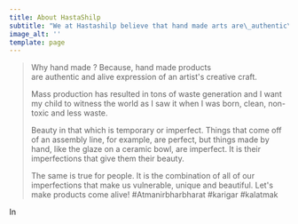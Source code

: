 ```yaml
---
title: About HastaShilp
subtitle: "We at Hastashilp believe that hand made arts are\_authentic\_and\_alive\_expression of an\_artist's creative spirit and it's a tradition worth keeping alive."
image_alt: ''
template: page
---
```

> Why hand made ?
> Because, hand made products are authentic and alive expression of an artist's creative craft.
>
>
> Mass production has resulted in tons of waste generation and I want my child to witness the world as I saw it when I was born, clean, non-toxic and less waste.
>
>
> Beauty in that which is temporary or imperfect. Things that come off of an assembly line, for example, are perfect, but things made by hand, like the glaze on a ceramic bowl, are imperfect. It is their imperfections that give them their beauty.
>
>
> The same is true for people. It is the combination of all of our imperfections that make us vulnerable, unique and beautiful. Let's make products come alive! #Atmanirbharbharat #karigar #kalatmak

In
